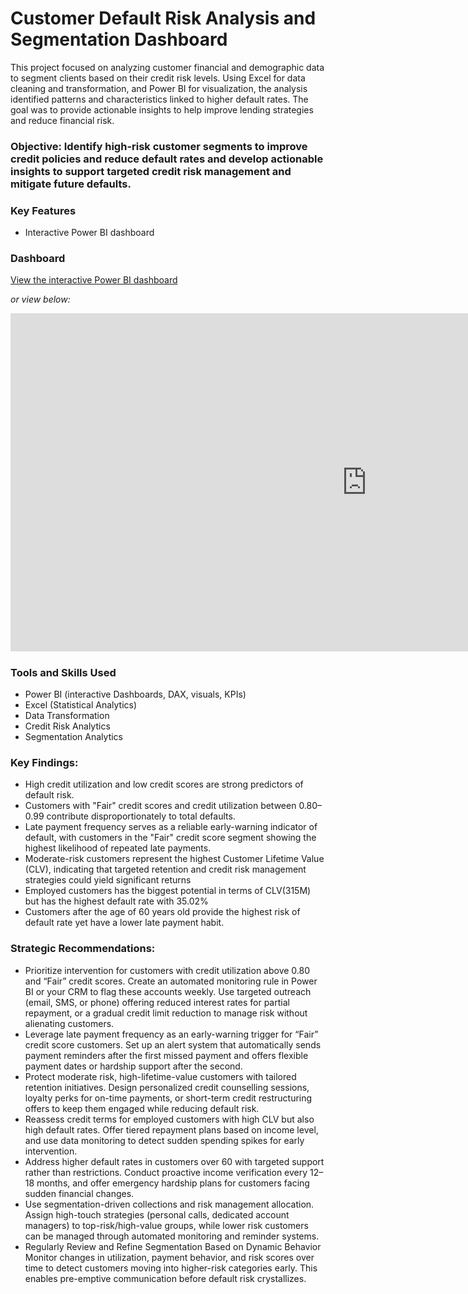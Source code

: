 # Customer Default Risk Analysis and Segmentation Dashboard
This project focused on analyzing customer financial and demographic data to segment clients based on their credit risk levels. Using Excel for data cleaning and transformation, and Power BI for visualization, the analysis identified patterns and characteristics linked to higher default rates. The goal was to provide actionable insights to help improve lending strategies and reduce financial risk. 

### Objective: Identify high-risk customer segments to improve credit policies and reduce default rates and develop actionable insights to support targeted credit risk management and mitigate future defaults.

### Key Features
- Interactive Power BI dashboard

### Dashboard
[View the interactive Power BI dashboard](https://app.powerbi.com/reportEmbed?reportId=8caf2214-aa92-4660-b08e-7d57fc574beb&autoAuth=true&ctid=bd697c1b-c481-479c-841e-c618542675c3)

_or view below:_

<iframe title="CREDIT AND TRANSACTION DASHBOARD" width="1140" height="541.25" src="https://app.powerbi.com/reportEmbed?reportId=8caf2214-aa92-4660-b08e-7d57fc574beb&autoAuth=true&ctid=bd697c1b-c481-479c-841e-c618542675c3" frameborder="0" allowFullScreen="true"></iframe>

### Tools and Skills Used
- Power BI (interactive Dashboards, DAX, visuals, KPIs)
- Excel (Statistical Analytics)
- Data Transformation
- Credit Risk Analytics
- Segmentation Analytics

### Key Findings:
- High credit utilization and low credit scores are strong predictors of default risk.
- Customers with "Fair" credit scores and credit utilization between 0.80–0.99 contribute disproportionately to total defaults.
- Late payment frequency serves as a reliable early-warning indicator of default, with customers in the "Fair" credit score segment showing the highest likelihood of repeated late payments.
- Moderate-risk customers represent the highest Customer Lifetime Value (CLV), indicating that targeted retention and credit risk management strategies could yield significant returns
- Employed customers has the biggest potential in terms of CLV(315M) but has the highest default rate with 35.02%
- Customers after the age of 60 years old provide the highest risk of default rate yet have a lower late payment habit.
  
### Strategic Recommendations:
- Prioritize intervention for customers with credit utilization above 0.80 and “Fair” credit scores. Create an automated monitoring rule in Power BI or your CRM to flag these accounts weekly. Use targeted outreach (email, SMS, or phone) offering reduced interest rates for partial repayment, or a gradual credit limit reduction to manage risk without alienating customers.
- Leverage late payment frequency as an early-warning trigger for “Fair” credit score customers. Set up an alert system that automatically sends payment reminders after the first missed payment and offers flexible payment dates or hardship support after the second.
- Protect moderate risk, high-lifetime-value customers with tailored retention initiatives. Design personalized credit counselling sessions, loyalty perks for on-time payments, or short-term credit restructuring offers to keep them engaged while reducing default risk.
- Reassess credit terms for employed customers with high CLV but also high default rates. Offer tiered repayment plans based on income level, and use data monitoring to detect sudden spending spikes for early intervention.
- Address higher default rates in customers over 60 with targeted support rather than restrictions. Conduct proactive income verification every 12–18 months, and offer emergency hardship plans for customers facing sudden financial changes.
- Use segmentation-driven collections and risk management allocation. Assign high-touch strategies (personal calls, dedicated account managers) to top-risk/high-value groups, while lower risk customers can be managed through automated monitoring and reminder systems.
- Regularly Review and Refine Segmentation Based on Dynamic Behavior
Monitor changes in utilization, payment behavior, and risk scores over time to detect customers moving into higher-risk categories early. This enables pre-emptive communication before default risk crystallizes.
